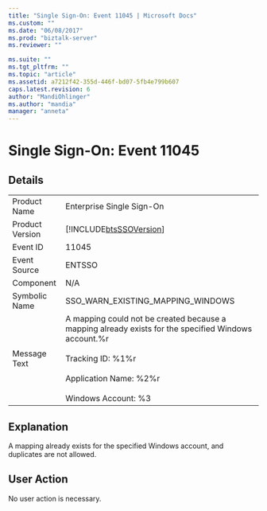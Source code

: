 ```yaml
---
title: "Single Sign-On: Event 11045 | Microsoft Docs"
ms.custom: ""
ms.date: "06/08/2017"
ms.prod: "biztalk-server"
ms.reviewer: ""

ms.suite: ""
ms.tgt_pltfrm: ""
ms.topic: "article"
ms.assetid: a7212f42-355d-446f-bd07-5fb4e799b607
caps.latest.revision: 6
author: "MandiOhlinger"
ms.author: "mandia"
manager: "anneta"
---
```

# Single Sign-On: Event 11045
## Details  
  
|                 |                                                                                                                                                                                                       |
|-----------------|-------------------------------------------------------------------------------------------------------------------------------------------------------------------------------------------------------|
|  Product Name   |                                                                                       Enterprise Single Sign-On                                                                                       |
| Product Version |                                                                      [!INCLUDE[btsSSOVersion](../includes/btsssoversion-md.md)]                                                                       |
|    Event ID     |                                                                                                 11045                                                                                                 |
|  Event Source   |                                                                                                ENTSSO                                                                                                 |
|    Component    |                                                                                                  N/A                                                                                                  |
|  Symbolic Name  |                                                                                   SSO_WARN_EXISTING_MAPPING_WINDOWS                                                                                   |
|  Message Text   | A mapping could not be created because a mapping already exists for the specified Windows account.%r<br /><br /> Tracking ID: %1%r<br /><br /> Application Name: %2%r<br /><br /> Windows Account: %3 |
  
## Explanation  
 A mapping already exists for the specified Windows account, and duplicates are not allowed.  
  
## User Action  
 No user action is necessary.